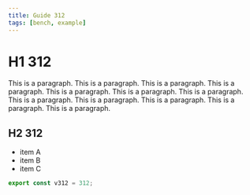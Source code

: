 ```yaml
---
title: Guide 312
tags: [bench, example]
---
```


# H1 312

This is a paragraph. This is a paragraph. This is a paragraph. This is a paragraph. This is a paragraph. This is a paragraph. This is a paragraph. This is a paragraph. This is a paragraph. This is a paragraph. This is a paragraph. This is a paragraph. 

## H2 312

- item A
- item B
- item C

```ts
export const v312 = 312;
```